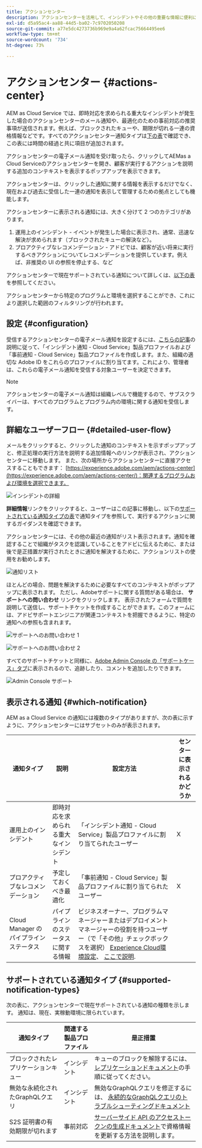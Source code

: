 ```yaml
---
title: アクションセンター
description: アクションセンターを活用して、インシデントやその他の重要な情報に便利に対応
exl-id: d5a95ac4-aa88-44d5-ba02-7c9702050208
source-git-commit: a77e5dc4273736b969e9a4a62fcac75664495ee6
workflow-type: tm+mt
source-wordcount: '734'
ht-degree: 73%

---
```


# アクションセンター {#actions-center}

AEM as Cloud Service では、即時対応を求められる重大なインシデントが発生した場合のアクションセンターのメール通知や、最適化のための事前対応の推奨事項が送信されます。例えば、ブロックされたキューや、期限が切れる一連の資格情報などです。すべてのアクションセンター通知タイプは[下の表](#supported-notification-types)で確認でき、この表には時間の経過と共に項目が追加されます。

アクションセンターの電子メール通知を受け取ったら、クリックしてAEMas a Cloud Serviceのアクションセンターを開き、顧客が実行するアクションを説明する追加のコンテキストを表示するポップアップを表示できます。

アクションセンターは、クリックした通知に関する情報を表示するだけでなく、現在および過去に受信した一連の通知を表示して管理するための拠点としても機能します。<!-- It can be accessed directly at the url TBD (Alexandru: I'm intentionally keeping it TBD for now so customers do not find it) -->

アクションセンターに表示される通知には、大きく分けて 2 つのカテゴリがあります。

1. 運用上のインシデント - イベントが発生した場合に表示され、通常、迅速な解決が求められます（ブロックされたキューの解決など）。
1. プロアクティブなレコメンデーション - アドビでは、顧客が近い将来に実行するべきアクションについてレコメンデーションを提供しています。例えば、非推奨の UI の参照を停止する、など

アクションセンターで現在サポートされている通知について詳しくは、[以下の表](#supported-notification-types)を参照してください。

アクションセンターから特定のプログラムと環境を選択することができ、これにより選択した範囲のフィルタリングが行われます。

## 設定 {#configuration}

受信するアクションセンターの電子メール通知を設定するには、[こちらの記事](/help/journey-onboarding/notification-profiles.md)の説明に従って、「インシデント通知 - Cloud Service」製品プロファイルおよび「事前通知 - Cloud Service」製品プロファイルを作成します。また、組織の適切な Adobe ID をこれらのプロファイルに割り当てます。これにより、管理者は、これらの電子メール通知を受信する対象ユーザーを決定できます。

>[!NOTE]
>アクションセンターの電子メール通知は組織レベルで機能するので、サブスクライバーは、すべてのプログラムとプログラム内の環境に関する通知を受信します。

## 詳細なユーザーフロー {#detailed-user-flow}

メールをクリックすると、クリックした通知のコンテキストを示すポップアップと、修正処理の実行方法を説明する追加情報へのリンクが表示され、アクションセンターに移動します。 また、次の場所からアクションセンターに直接アクセスすることもできます： [https://experience.adobe.com/aem/actions-center](https://experience.adobe.com/aem/actions-center/)：関連するプログラムおよび環境を選択できます。

![インシデントの詳細](/help/operations/assets/incident-details.png)

**詳細情報**&#x200B;リンクをクリックすると、ユーザーはこの記事に移動し、以下の[サポートされている通知タイプの表](#supported-notification-types)で通知タイプを参照して、実行するアクションに関するガイダンスを確認できます。

アクションセンターには、その他の最近の通知がリスト表示されます。通知を確認することで組織がタスクを認識していることをアドビに伝えるために、または後で是正措置が実行されたときに通知を解決するために、アクションリストの使用をお勧めします。

![通知リスト](/help/operations/assets/notification-list.png)

ほとんどの場合、問題を解決するために必要なすべてのコンテキストがポップアップに表示されます。 ただし、Adobeサポートに関する質問がある場合は、 **サポートへの問い合わせ** リンクをクリックします。 表示されたフォームで質問を説明して送信し、サポートチケットを作成することができます。このフォームには、アドビサポートエンジニアが関連コンテキストを把握できるように、特定の通知への参照も含まれます。

![サポートへのお問い合わせ 1](/help/operations/assets/contact-support1.png)

![サポートへのお問い合わせ 2](/help/operations/assets/contact-support2.png)

すべてのサポートチケットと同様に、[Adobe Admin Console の「サポートケース」タブ](https://helpx.adobe.com/jp/enterprise/using/support-for-enterprise.html)に表示されるので、追跡したり、コメントを追加したりできます。

![Admin Console サポート](/help/operations/assets/admin-console-support.png)

## 表示される通知 {#which-notification}

AEM as a Cloud Service の通知には複数のタイプがありますが、次の表に示すように、アクションセンターにはサブセットのみが表示されます。

| 通知タイプ | 説明 | 設定方法 | センターに表示されるかどうか |
|---|---|---|---|
| 運用上のインシデント | 即時対応を求められる重大なインシデント | 「インシデント通知 - Cloud Service」製品プロファイルに割り当てられたユーザー | X |
| プロアクティブなレコメンデーション | 予定しておくべき最適化 | 「事前通知 - Cloud Service」製品プロファイルに割り当てられたユーザー | X |
| Cloud Manager のパイプラインステータス | パイプラインのステータスに関する情報 | ビジネスオーナー、プログラムマネージャーまたはデプロイメントマネージャーの役割を持つユーザー（で「その他」チェックボックスを選択） [Experience Cloud環境設定](https://experience.adobe.com/preferences)、 [ここで説明](/help/implementing/cloud-manager/notifications.md). |   |

## サポートされている通知タイプ {#supported-notification-types}

次の表に、アクションセンターで現在サポートされている通知の種類を示します。 通知は、現在、実稼動環境に限られています。

| 通知タイプ | 関連する製品プロファイル | 是正措置 |
|---------------------------------|-------------------------|---------------------------------------------------------------------------------------------------------------------------------------------------------------------------------------------------------------------------------------------------------------|
| ブロックされたレプリケーションキュー | インシデント | キューのブロックを解除するには、[レプリケーションドキュメント](/help/operations/replication.md#troubleshooting)の手順に従ってください。 |
| 無効な永続化されたGraphQLクエリ | インシデント | 無効なGraphQLクエリを修正するには、 [永続的なGraphQLクエリのトラブルシューティングドキュメント](https://experienceleague.adobe.com/docs/experience-manager-cloud-service/content/headless/graphql-api/persisted-queries-troubleshoot.html) |
| S2S 証明書の有効期限が切れます | 事前対応 | [サーバーサイド API のアクセストークンの生成ドキュメント](/help/implementing/developing/introduction/generating-access-tokens-for-server-side-apis.md#refresh-credentials)で資格情報を更新する方法を説明します。 |
